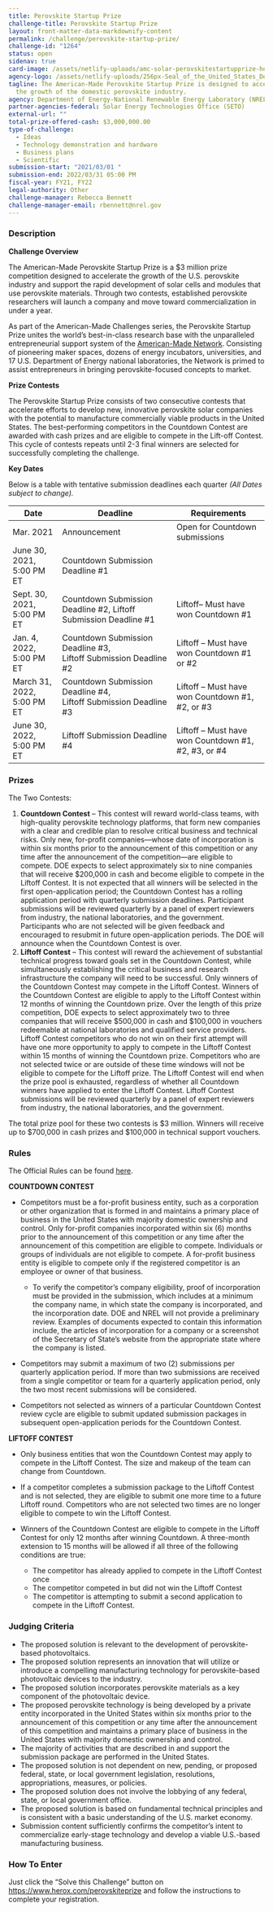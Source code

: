 ```yaml
---
title: Perovskite Startup Prize
challenge-title: Perovskite Startup Prize
layout: front-matter-data-markdownify-content
permalink: /challenge/perovskite-startup-prize/
challenge-id: "1264"
status: open
sidenav: true
card-image: /assets/netlify-uploads/amc-solar-perovskitestartupprize-herox-fy21-jfrenzl-v3.jpg
agency-logo: /assets/netlify-uploads/256px-Seal_of_the_United_States_Department_of_Energy.png
tagline: The American-Made Perovskite Startup Prize is designed to accelerate
  the growth of the domestic perovskite industry.
agency: Department of Energy-National Renewable Energy Laboratory (NREL)
partner-agencies-federal: Solar Energy Technologies Office (SETO)
external-url: ""
total-prize-offered-cash: $3,000,000.00
type-of-challenge:
  - Ideas
  - Technology demonstration and hardware
  - Business plans
  - Scientific
submission-start: "2021/03/01 "
submission-end: 2022/03/31 05:00 PM
fiscal-year: FY21, FY22
legal-authority: Other
challenge-manager: Rebecca Bennett
challenge-manager-email: rbennett@nrel.gov
---
```

### **Description**

**Challenge Overview**

The American-Made Perovskite Startup Prize is a $3 million prize competition designed to accelerate the growth of the U.S. perovskite industry and support the rapid development of solar cells and modules that use perovskite materials. Through two contests, established perovskite researchers will launch a company and move toward commercialization in under a year.

As part of the American-Made Challenges series, the Perovskite Startup Prize unites the world’s best-in-class research base with the unparalleled entrepreneurial support system of the [American-Made Network](https://americanmadechallenges.org/network/index.html). Consisting of pioneering maker spaces, dozens of energy incubators, universities, and 17 U.S. Department of Energy national laboratories, the Network is primed to assist entrepreneurs in bringing perovskite-focused concepts to market.

**Prize Contests**

The Perovskite Startup Prize consists of two consecutive contests that accelerate efforts to develop new, innovative perovskite solar companies with the potential to manufacture commercially viable products in the United States. The best-performing competitors in the Countdown Contest are awarded with cash prizes and are eligible to compete in the Lift-off Contest. This cycle of contests repeats until 2-3 final winners are selected for successfully completing the challenge.

**Key Dates**

Below is a table with tentative submission deadlines each quarter *(All Dates subject to change).* 

| Date                       | Deadline                                                         | Requirements                                        |
| -------------------------- | ---------------------------------------------------------------- | --------------------------------------------------- |
| Mar. 2021                  | Announcement                                                     | Open for Countdown submissions                      |
| June 30, 2021, 5:00 PM ET  | Countdown Submission Deadline #1                                 |                                                     |
| Sept. 30, 2021, 5:00 PM ET | Countdown Submission Deadline #2, Liftoff Submission Deadline #1 | Liftoff– Must have won Countdown #1                 |
| Jan. 4, 2022, 5:00 PM ET   | Countdown Submission Deadline #3, Liftoff Submission Deadline #2 | Liftoff – Must have won Countdown #1 or #2          |
| March 31, 2022, 5:00 PM ET | Countdown Submission Deadline #4, Liftoff Submission Deadline #3 | Liftoff – Must have won Countdown #1, #2, or #3     |
| June 30, 2022, 5:00 PM ET  | Liftoff Submission Deadline #4                                   | Liftoff – Must have won Countdown #1, #2, #3, or #4 |

### **Prizes**

The Two Contests: 

1. **Countdown Contest** – This contest will reward world-class teams, with high-quality perovskite technology platforms, that form new companies with a clear and credible plan to resolve critical business and technical risks. Only new, for-profit companies—whose date of incorporation is within six months prior to the announcement of this competition or any time after the announcement of the competition—are eligible to compete. DOE expects to select approximately six to nine companies that will receive $200,000 in cash and become eligible to compete in the Liftoff Contest. It is not expected that all winners will be selected in the first open-application period; the Countdown Contest has a rolling application period with quarterly submission deadlines. Participant submissions will be reviewed quarterly by a panel of expert reviewers from industry, the national laboratories, and the government. Participants who are not selected will be given feedback and encouraged to resubmit in future open-application periods. The DOE will announce when the Countdown Contest is over. 
2. **Liftoff Contest** – This contest will reward the achievement of substantial technical progress toward goals set in the Countdown Contest, while simultaneously establishing the critical business and research infrastructure the company will need to be successful. Only winners of the Countdown Contest may compete in the Liftoff Contest. Winners of the Countdown Contest are eligible to apply to the Liftoff Contest within 12 months of winning the Countdown prize. Over the length of this prize competition, DOE expects to select approximately two to three companies that will receive $500,000 in cash and $100,000 in vouchers redeemable at national laboratories and qualified service providers. Liftoff Contest competitors who do not win on their first attempt will have one more opportunity to apply to compete in the Liftoff Contest within 15 months of winning the Countdown prize. Competitors who are not selected twice or are outside of these time windows will not be eligible to compete for the Liftoff prize. The Liftoff Contest will end when the prize pool is exhausted, regardless of whether all Countdown winners have applied to enter the Liftoff Contest. Liftoff Contest submissions will be reviewed quarterly by a panel of expert reviewers from industry, the national laboratories, and the government. 

The total prize pool for these two contests is $3 million. Winners will receive up to $700,000 in cash prizes and $100,000 in technical support vouchers.

### Rules

The Official Rules can be found [here](https://americanmadechallenges.org/perovskiteprize/docs/rules/Perovskite_Prize_Official_Rules.pdf). 

**COUNTDOWN CONTEST** 

* Competitors must be a for-profit business entity, such as a corporation or other organization that is formed in and maintains a primary place of business in the United States with majority domestic ownership and control. Only for-profit companies incorporated within six (6) months prior to the announcement of this competition or any time after the announcement of this competition are eligible to compete. Individuals or groups of individuals are not eligible to compete. A for-profit business entity is eligible to compete only if the registered competitor is an employee or owner of that business. 

  * To verify the competitor’s company eligibility, proof of incorporation must be provided in the submission, which includes at a minimum the company name, in which state the company is incorporated, and the incorporation date. DOE and NREL will not provide a preliminary review. Examples of documents expected to contain this information include, the articles of incorporation for a company or a screenshot of the Secretary of State’s website from the appropriate state where the company is listed. 
* Competitors may submit a maximum of two (2) submissions per quarterly application period. If more than two submissions are received from a single competitor or team for a quarterly application period, only the two most recent submissions will be considered.
* Competitors not selected as winners of a particular Countdown Contest review cycle are eligible to submit updated submission packages in subsequent open-application periods for the Countdown Contest. 

**LIFTOFF CONTEST** 

* Only business entities that won the Countdown Contest may apply to compete in the Liftoff Contest. The size and makeup of the team can change from Countdown. 
* If a competitor completes a submission package to the Liftoff Contest and is not selected, they are eligible to submit one more time to a future Liftoff round. Competitors who are not selected two times are no longer eligible to compete to win the Liftoff Contest. 
* Winners of the Countdown Contest are eligible to compete in the Liftoff Contest for only 12 months after winning Countdown. A three-month extension to 15 months will be allowed if all three of the following conditions are true:

  * The competitor has already applied to compete in the Liftoff Contest once 
  * The competitor competed in but did not win the Liftoff Contest 
  * The competitor is attempting to submit a second application to compete in the Liftoff Contest. 

### Judging Criteria

* The proposed solution is relevant to the development of perovskite-based photovoltaics. 
* The proposed solution represents an innovation that will utilize or introduce a compelling manufacturing technology for perovskite-based photovoltaic devices to the industry. 
* The proposed solution incorporates perovskite materials as a key component of the photovoltaic device.
* The proposed perovskite technology is being developed by a private entity incorporated in the United States within six months prior to the announcement of this competition or any time after the announcement of this competition and maintains a primary place of business in the United States with majority domestic ownership and control. 
* The majority of activities that are described in and support the submission package are performed in the United States. 
* The proposed solution is not dependent on new, pending, or proposed federal, state, or local government legislation, resolutions, appropriations, measures, or policies. 
* The proposed solution does not involve the lobbying of any federal, state, or local government office. 
* The proposed solution is based on fundamental technical principles and is consistent with a basic understanding of the U.S. market economy. 
* Submission content sufficiently confirms the competitor’s intent to commercialize early-stage technology and develop a viable U.S.-based manufacturing business. 

### How To Enter

Just click the “Solve this Challenge” button on <https://www.herox.com/perovskiteprize> and follow the instructions to complete your registration.